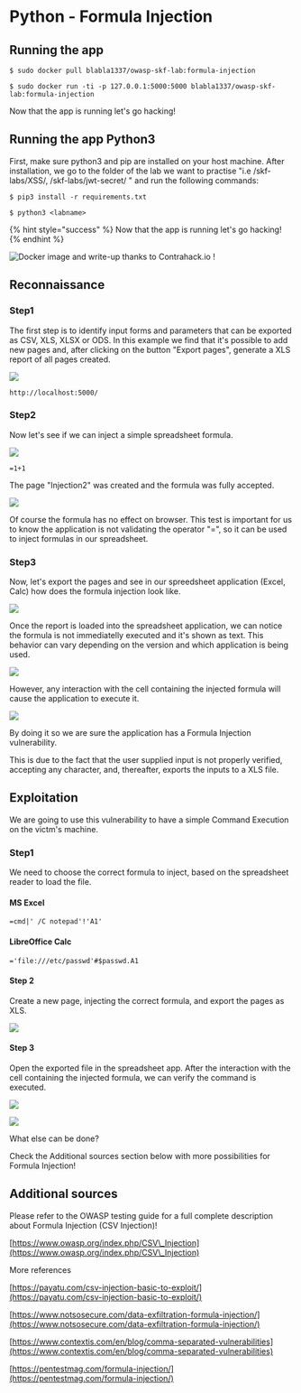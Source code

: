 # Python - Formula Injection

## Running the app

```
$ sudo docker pull blabla1337/owasp-skf-lab:formula-injection
```

```
$ sudo docker run -ti -p 127.0.0.1:5000:5000 blabla1337/owasp-skf-lab:formula-injection
```

Now that the app is running let's go hacking!

## Running the app Python3

First, make sure python3 and pip are installed on your host machine. After installation, we go to the folder of the lab we want to practise "i.e /skf-labs/XSS/, /skf-labs/jwt-secret/ " and run the following commands:

```
$ pip3 install -r requirements.txt
```

```
$ python3 <labname>
```

{% hint style="success" %}
Now that the app is running let's go hacking!
{% endhint %}

![Docker image and write-up thanks to Contrahack.io !](<../../.gitbook/assets/ing\_primary\_logo (2).png>)

## Reconnaissance

### Step1

The first step is to identify input forms and parameters that can be exported as CSV, XLS, XLSX or ODS. In this example we find that it's possible to add new pages and, after clicking on the button "Export pages", generate a XLS report of all pages created.

![](../../.gitbook/assets/excel-formula-injection-1.png)

```
http://localhost:5000/
```

### Step2

Now let's see if we can inject a simple spreadsheet formula.

![](../../.gitbook/assets/excel-formula-injection-2.png)

```
=1+1
```

The page "Injection2" was created and the formula was fully accepted.

![](../../.gitbook/assets/excel-formula-injection-3.png)

Of course the formula has no effect on browser. This test is important for us to know the application is not validating the operator "=", so it can be used to inject formulas in our spreadsheet.

### Step3

Now, let's export the pages and see in our spreedsheet application (Excel, Calc) how does the formula injection look like.

![](../../.gitbook/assets/excel-formula-injection-4.png)

Once the report is loaded into the spreadsheet application, we can notice the formula is not immediatelly executed and it's shown as text. This behavior can vary depending on the version and which application is being used.

![](../../.gitbook/assets/excel-formula-injection-5.png)

However, any interaction with the cell containing the injected formula will cause the application to execute it.

![](../../.gitbook/assets/excel-formula-injection-6.png)

By doing it so we are sure the application has a Formula Injection vulnerability.

This is due to the fact that the user supplied input is not properly verified, accepting any character, and, thereafter, exports the inputs to a XLS file.

## Exploitation

We are going to use this vulnerability to have a simple Command Execution on the victm's machine.

### Step1

We need to choose the correct formula to inject, based on the spreadsheet reader to load the file.

#### MS Excel

```
=cmd|' /C notepad'!'A1'
```

#### LibreOffice Calc

```
='file:///etc/passwd'#$passwd.A1
```

#### Step 2

Create a new page, injecting the correct formula, and export the pages as XLS.

![](../../.gitbook/assets/excel-formula-injection-7.png)

#### Step 3

Open the exported file in the spreadsheet app. After the interaction with the cell containing the injected formula, we can verify the command is executed.

![](../../.gitbook/assets/excel-formula-injection-8.png)

![](../../.gitbook/assets/excel-formula-injection-9.png)

What else can be done?

Check the Additional sources section below with more possibilities for Formula Injection!

## Additional sources

Please refer to the OWASP testing guide for a full complete description about Formula Injection (CSV Injection)!

[https://www.owasp.org/index.php/CSV\_Injection](https://www.owasp.org/index.php/CSV\_Injection)

More references

[https://payatu.com/csv-injection-basic-to-exploit/](https://payatu.com/csv-injection-basic-to-exploit/)

[https://www.notsosecure.com/data-exfiltration-formula-injection/](https://www.notsosecure.com/data-exfiltration-formula-injection/)

[https://www.contextis.com/en/blog/comma-separated-vulnerabilities](https://www.contextis.com/en/blog/comma-separated-vulnerabilities)

[https://pentestmag.com/formula-injection/](https://pentestmag.com/formula-injection/)
